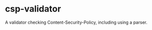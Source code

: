 csp-validator
=============

A validator checking Content-Security-Policy, including using a parser.
